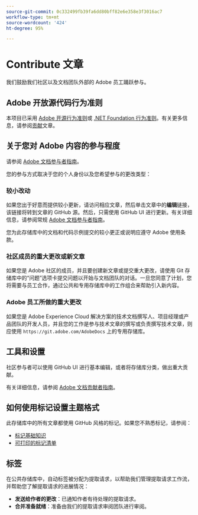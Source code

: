 ```yaml
---
source-git-commit: 0c332499fb39fa6dd80bff82e6e358e3f3016ac7
workflow-type: tm+mt
source-wordcount: '424'
ht-degree: 95%

---
```

# Contribute 文章

我们鼓励我们社区以及文档团队外部的 Adobe 员工踊跃参与。

## Adobe 开放源代码行为准则

本项目已采用 [Adobe 开源行为准则](code-of-conduct.md)或 [.NET Foundation 行为准则](https://dotnetfoundation.org/code-of-conduct)。有关更多信息，请参阅[贡献](contributing.md)文章。


## 关于您对 Adobe 内容的参与程度

请参阅 [Adobe 文档参与者指南](https://experienceleague.adobe.com/docs/contributor/contributor-guide/introduction.html)。

您的参与方式取决于您的个人身份以及您希望参与的更改类型：

### 较小改动

如果您出于好意而提供较小更新，请访问相应文章，然后单击文章中的&#x200B;**编辑**&#x200B;链接，该链接将转到文章的 GitHub 源。然后，只需使用 GitHub UI 进行更新。有关详细信息，请参阅常规 [Adobe 文档参与者指南](https://experienceleague.adobe.com/docs/contributor/contributor-guide/introduction.html)。

您为此存储库中的文档和代码示例提交的较小更正或说明应遵守 Adobe 使用条款。

### 社区成员的重大更改或新文章

如果您是 Adobe 社区的成员，并且要创建新文章或提交重大更改，请使用 Git 存储库中的“问题”选项卡提交问题以开始与文档团队的对话。一旦您同意了计划，您将需要与员工合作，通过公共和专用存储库中的工作组合来帮助引入新内容。

<!--
If you submit a pull request with significant changes to documentation and code examples, you'll see a message in the pull request asking you to submit an online contribution license agreement (CLA). We need you to complete the online form before we can review your pull request.
-->

### Adobe 员工所做的重大更改

如果您是 Adobe Experience Cloud 解决方案的技术文档撰写人、项目经理或产品团队的开发人员，并且您的工作是参与技术文章的撰写或负责撰写技术文章，则应使用 `https://git.adobe.com/AdobeDocs` 上的专用存储库。

<!--Employees from other parts of the Adobe world should use the public repo for minor updates.-->

## 工具和设置

社区参与者可以使用 GitHub UI 进行基本编辑，或者将存储库分类，做出重大贡献。

有关详细信息，请参阅 [Adobe 文档贡献者指南](https://experienceleague.adobe.com/docs/contributor/contributor-guide/introduction.html)。

## 如何使用标记设置主题格式

此存储库中的所有文章都使用 GitHub 风格的标记。如果您不熟悉标记，请参阅：

* [标记基础知识](https://help.github.com/articles/getting-started-with-writing-and-formatting-on-github/)
* [可打印的标记清单](https://guides.github.com/pdfs/markdown-cheatsheet-online.pdf)

## 标签

在公共存储库中，自动标签被分配为提取请求，以帮助我们管理提取请求工作流，并帮助您了解提取请求的进展情况：

* **发送给作者的更改**：已通知作者有待处理的提取请求。
* **合并准备就绪**：准备由我们的提取请求审阅团队进行审阅。
